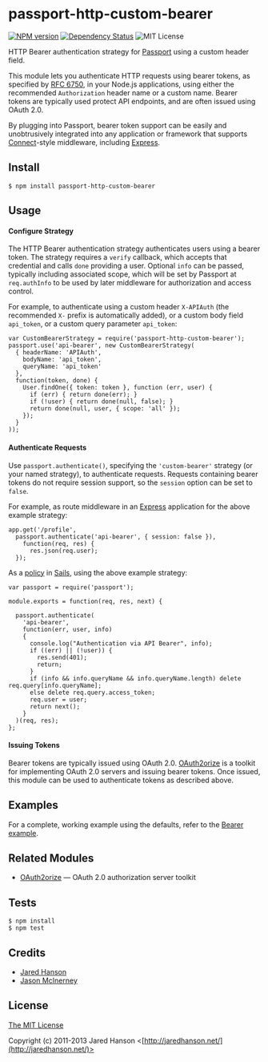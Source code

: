# passport-http-custom-bearer

[![NPM version](https://img.shields.io/npm/v/passport-http-custom-bearer.svg)](https://www.npmjs.org/package/passport-http-custom-bearer) [![Dependency Status](https://david-dm.org/wwwslinger/passport-http-custom-bearer.png)](https://david-dm.org/wwwslinger/passport-http-custom-bearer)  ![MIT License](http://img.shields.io/badge/license-MIT-green.svg)


HTTP Bearer authentication strategy for [Passport](http://passportjs.org/) using a custom header field.

This module lets you authenticate HTTP requests using bearer tokens, as
specified by [RFC 6750](http://tools.ietf.org/html/rfc6750), in your Node.js
applications, using either the recommended ``Authorization`` header name or
a custom name.  Bearer tokens are typically used protect API endpoints, and are
often issued using OAuth 2.0.

By plugging into Passport, bearer token support can be easily and unobtrusively
integrated into any application or framework that supports
[Connect](http://www.senchalabs.org/connect/)-style middleware, including
[Express](http://expressjs.com/).

## Install

    $ npm install passport-http-custom-bearer

## Usage

#### Configure Strategy

The HTTP Bearer authentication strategy authenticates users using a bearer
token.  The strategy requires a `verify` callback, which accepts that
credential and calls `done` providing a user.  Optional `info` can be passed,
typically including associated scope, which will be set by Passport at
`req.authInfo` to be used by later middleware for authorization and access
control.

For example, to authenticate using a custom header ``X-APIAuth`` (the recommended ``X-`` prefix is automatically added), 
or a custom body field ``api_token``, or a custom query parameter ``api_token``:

    var CustomBearerStrategy = require('passport-http-custom-bearer');
    passport.use('api-bearer', new CustomBearerStrategy(
      { headerName: 'APIAuth',
        bodyName: 'api_token',
        queryName: 'api_token'
      },
      function(token, done) {
        User.findOne({ token: token }, function (err, user) {
          if (err) { return done(err); }
          if (!user) { return done(null, false); }
          return done(null, user, { scope: 'all' });
        });
      }
    ));

#### Authenticate Requests

Use ``passport.authenticate()``, specifying the ``'custom-bearer'`` strategy (or your named strategy), to
authenticate requests.  Requests containing bearer tokens do not require session
support, so the ``session`` option can be set to ``false``.

For example, as route middleware in an [Express](http://expressjs.com/)
application for the above example strategy:

    app.get('/profile', 
      passport.authenticate('api-bearer', { session: false }),
        function(req, res) {
          res.json(req.user);
      });

As a [policy](http://sailsjs.org/documentation/concepts/policies) in [Sails](http://sailsjs.org/), 
using the above example strategy:

    var passport = require('passport');

    module.exports = function(req, res, next) {

      passport.authenticate(
        'api-bearer',
        function(err, user, info)
        {
          console.log("Authentication via API Bearer", info);
          if ((err) || (!user)) {
            res.send(401);
            return;
          }
          if (info && info.queryName && info.queryName.length) delete req.query[info.queryName];
          else delete req.query.access_token;
          req.user = user;
          return next();
        }
      )(req, res);
    };

#### Issuing Tokens

Bearer tokens are typically issued using OAuth 2.0.  [OAuth2orize](https://github.com/jaredhanson/oauth2orize)
is a toolkit for implementing OAuth 2.0 servers and issuing bearer tokens.  Once
issued, this module can be used to authenticate tokens as described above.

## Examples

For a complete, working example using the defaults, refer to the [Bearer example](https://github.com/passport/express-4.x-http-bearer-example).

## Related Modules

- [OAuth2orize](https://github.com/jaredhanson/oauth2orize) — OAuth 2.0 authorization server toolkit

## Tests

    $ npm install
    $ npm test

## Credits

  - [Jared Hanson](http://github.com/jaredhanson)
  - [Jason McInerney](http://github.com/wwwslinger)

## License

[The MIT License](http://opensource.org/licenses/MIT)

Copyright (c) 2011-2013 Jared Hanson <[http://jaredhanson.net/](http://jaredhanson.net/)>
